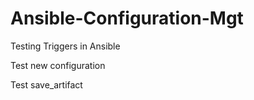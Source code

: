 # Ansible-Configuration-Mgt

Testing Triggers in Ansible

Test new configuration

Test save_artifact
